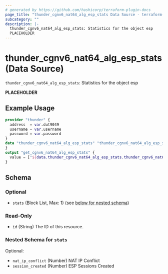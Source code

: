 ```yaml
---
# generated by https://github.com/hashicorp/terraform-plugin-docs
page_title: "thunder_cgnv6_nat64_alg_esp_stats Data Source - terraform-provider-thunder"
subcategory: ""
description: |-
  thunder_cgnv6_nat64_alg_esp_stats: Statistics for the object esp
  PLACEHOLDER
---
```


# thunder_cgnv6_nat64_alg_esp_stats (Data Source)

`thunder_cgnv6_nat64_alg_esp_stats`: Statistics for the object esp

__PLACEHOLDER__

## Example Usage

```terraform
provider "thunder" {
  address  = var.dut9049
  username = var.username
  password = var.password
}
data "thunder_cgnv6_nat64_alg_esp_stats" "thunder_cgnv6_nat64_alg_esp_stats" {
}
output "get_cgnv6_nat64_alg_esp_stats" {
  value = ["${data.thunder_cgnv6_nat64_alg_esp_stats.thunder_cgnv6_nat64_alg_esp_stats}"]
}
```

<!-- schema generated by tfplugindocs -->
## Schema

### Optional

- `stats` (Block List, Max: 1) (see [below for nested schema](#nestedblock--stats))

### Read-Only

- `id` (String) The ID of this resource.

<a id="nestedblock--stats"></a>
### Nested Schema for `stats`

Optional:

- `nat_ip_conflict` (Number) NAT IP Conflict
- `session_created` (Number) ESP Sessions Created


